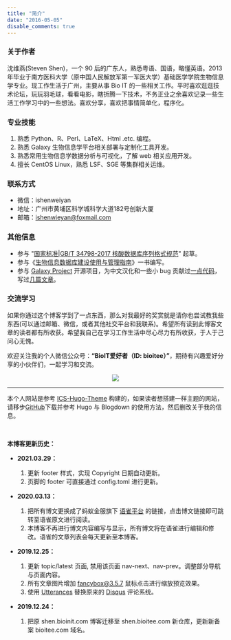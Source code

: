 ```yaml
---
title: "简介"
date: "2016-05-05"
disable_comments: true
---
```



### 关于作者

沈维燕(Steven Shen)，一个 90 后的广东人，熟悉粤语、国语，略懂英语。2013 年毕业于南方医科大学（原中国人民解放军第一军医大学）基础医学学院生物信息学专业。现工作生活于广州，主要从事 Bio IT 的一些相关工作。平时喜欢逛逛技术论坛，玩玩羽毛球，看看电影，瞎折腾一下技术，不务正业之余喜欢记录一些生活工作学习中的一些想法。喜欢分享，喜欢把事情简单化，程序化。


### 专业技能

1. 熟悉 Python、R、Perl、LaTeX、Html .etc. 编程。
2. 熟悉 Galaxy 生物信息学平台相关部署与定制化工具开发。
3. 熟悉常用生物信息学数据分析与可视化，了解 web 相关应用开发。
3. 擅长 CentOS Linux，熟悉 LSF、SGE 等集群相关运维。


### 联系方式

- 微信：ishenweiyan
- 地址：广州市黄埔区科学城科学大道182号创新大厦
- 邮箱：<ishenwieyan@foxmail.com>


### 其他信息

- 参与 "[国家标准|GB/T 34798-2017 核酸数据库序列格式规范](http://std.samr.gov.cn/gb/search/gbDetailed?id=71F772D821E0D3A7E05397BE0A0AB82A)" 起草。
- 参与《[生物信息数据库建设使用与管理指南](https://book.sciencereading.cn/shop/book/Booksimple/show.do?id=BEE9317419FA94D37BBF7172536470FBC000)》一书编写。
- 参与 [Galaxy Project](https://galaxyproject.org/) 开源项目，为中文汉化和一些小 bug 贡献过[一点代码](https://github.com/galaxyproject/galaxy/pulls?q=is%3Apr+author%3Ashenweiyan+is%3Aclosed)，写过[几篇文章](https://www.yuque.com/usegalaxy)。

### 交流学习

如果你通过这个博客学到了一点东西，那么对我最好的奖赏就是请你也尝试教我些东西(可以通过邮箱、微信，或者其他社交平台和我联系)。希望所有读到此博客文章的读者都有所收获。希望我自己在学习工作生活中尽心尽力有所收获，于人于己问心无愧。

欢迎关注我的个人微信公众号：**“BioIT爱好者（ID: bioitee）”**，期待有兴趣爱好分享的小伙伴们，一起学习和交流。
<p style="text-align:center;"><img src="https://apps-db.oss-cn-shenzhen.aliyuncs.com/bioitee/bioitee.png"/></p>

***

本个人网站是参考 [ICS-Hugo-Theme](https://shenweiyan.github.io/ICS-Hugo-Theme/) 构建的，如果读者想搭建一样主题的网站，请移步[GitHub](https://github.com/shenweiyan/ICS-Hugo-Theme)下载并参考 Hugo 与 Blogdown 的使用方法，然后删改关于我的信息。


<br/>

**本博客更新历史：**

- **2021.03.29：**
    1. 更新 footer 样式，实现 Copyright 日期自动更新。
    2. 页脚的 footer 可直接通过 config.toml 进行更新。

- **2020.03.13：**
    1. 把所有博文更换成了蚂蚁金服旗下 [语雀平台](https://www.yuque.com/shenweiyan) 的链接，点击博文链接即可跳转至语雀原文进行阅读。
    2. 本博客不再进行博文内容编写与显示，所有博文将在语雀进行编辑和修改。语雀的文章列表会每天更新至本博客。

- **2019.12.25：**
    1. 更新 topic/latest 页面, 禁用该页面 nav-next、nav-prev。调整部分导航与页面内容。
    2. 所有文章图片增加 [fancybox@3.5.7](http://fancyapps.com/fancybox/3/) 鼠标点击进行缩放预览效果。
    3. 使用 [Utterances](https://utteranc.es/) 替换原来的 [Disqus](https://disqus.com/) 评论系统。

- **2019.12.24：**
    1. 把原 shen.bioinit.com 博客迁移至 shen.bioitee.com 新仓库，更新新备案 bioitee.com 域名。
